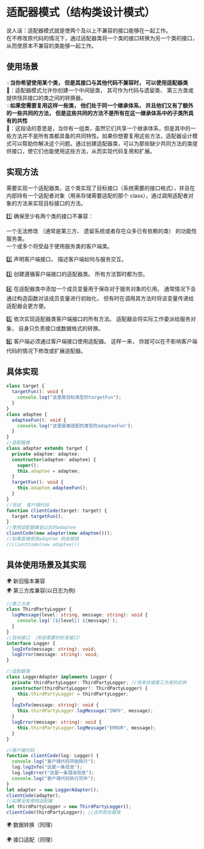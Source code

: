 # 适配器模式（结构类设计模式）

说人话：适配器模式就是使两个及以上不兼容的接口能够在一起工作。  
在不修改原代码的情况下，通过适配器类将一个类的接口转换为另一个类的接口，从而使原本不兼容的类能够一起工作。

## 使用场景

💡**当你希望使用某个类， 但是其接口与其他代码不兼容时， 可以使用适配器类**  
🔑：适配器模式允许你创建一个中间层类， 其可作为代码与遗留类、 第三方类或提供怪异接口的类之间的转换器。  
💡**如果您需要复用这样一些类， 他们处于同一个继承体系， 并且他们又有了额外的一些共同的方法， 但是这些共同的方法不是所有在这一继承体系中的子类所具有的共性**  
🔑：这段话的意思是，当你有一组类，虽然它们共享一个继承体系，但是其中的一些方法并不是所有类都具备的共同特性。如果你想要复用这些方法，适配器设计模式可以帮助你解决这个问题。通过创建适配器类，可以为那些缺少共同方法的类提供接口，使它们也能使用这些方法，从而实现代码复用和扩展。

## 实现方法

需要实现一个适配器类，这个类实现了目标接口（系统需要的接口格式），并且在内部持有一个适配者对象（用来存储需要适配的那个 class），通过调用适配者对象的方法来实现目标接口的方法。

1️⃣ 确保至少有两个类的接口不兼容：

一个无法修改 （通常是第三方、 遗留系统或者存在众多已有依赖的类） 的功能性服务类。  
一个或多个将受益于使用服务类的客户端类。

2️⃣ 声明客户端接口， 描述客户端如何与服务交互。

3️⃣ 创建遵循客户端接口的适配器类。 所有方法暂时都为空。

4️⃣ 在适配器类中添加一个成员变量用于保存对于服务对象的引用。 通常情况下会通过构造函数对该成员变量进行初始化， 但有时在调用其方法时将该变量传递给适配器会更方便。

5️⃣ 依次实现适配器类客户端接口的所有方法。 适配器会将实际工作委派给服务对象， 自身只负责接口或数据格式的转换。

6️⃣ 客户端必须通过客户端接口使用适配器。 这样一来， 你就可以在不影响客户端代码的情况下修改或扩展适配器。

## 具体实现

```ts
class target {
  targetFun(): void {
    console.log("这里是目标类型的targetFun");
  }
}
class adaptee {
  adapteeFun(): void {
    console.log("这里是被适配的类型的adapteeFun");
  }
}
//适配器类
class adapter extends target {
  private adaptee: adaptee;
  constructor(adaptee: adaptee) {
    super();
    this.adaptee = adaptee;
  }
  targetFun(): void {
    this.adaptee.adapteeFun();
  }
}
//测试  客户端代码
function clientCode(target: target) {
  target.targetFun();
}
//使用适配器兼容以后的adaptee
clientCode(new adapter(new adaptee()));
//如果直接使用adaptee 则会报错
//clientCode(new adaptee())
```

## 具体使用场景及其实现

🌍 新旧版本兼容  
🌍 第三方库兼容(以日志为例)

```ts
//第三方库
class ThirdPartyLogger {
  logMessage(level: string, message: string): void {
    console.log(`[${level}] ${message}`);
  }
}
//目标接口 （系统需要的标准接口）
interface Logger {
  logInfo(message: string): void;
  logError(message: string): void;
}

//适配器类
class LoggerAdapter implements Logger {
  private thirdPartyLogger: ThirdPartyLogger; //用来存储第三方库的实例
  constructor(thirdPartyLogger?: ThirdPartyLogger) {
    this.thirdPartyLogger = thirdPartyLogger;
  }
  logInfo(message: string): void {
    this.thirdPartyLogger.logMessage("INFO", message);
  }
  logError(message: string): void {
    this.thirdPartyLogger.logMessage("ERROR", message);
  }
}

//客户端代码
function clientCode(log: Logger) {
  console.log("客户端代码开始执行");
  log.logInfo("这是一条信息");
  log.logError("这是一条错误信息");
  console.log("客户端代码执行完毕");
}
let adapter = new LoggerAdapter();
clientCode(adapter);
//如果没有使用适配器
let thirdPartyLogger = new ThirdPartyLogger();
clientCode(thirdPartyLogger); //这样就会报错
```

🌍 数据转换（同理）

🌍 接口适配（同理）
